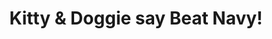 ---
pid: LLP546
title: Kitty & Doggie say Beat Navy!
location_transcription: City Hall
zipcode: '33173'
outside_phl: 'Miami FL '
neighborhood: 
age: '65'
age_range: 60-69
instagram: 
image_file_name: LLP_546.jpg
proposal_transcription: |-
  Beat Navy!

  Meow

  Woof
topic: Armed Forces,Sports
topic_summary: 0, 0
type: Sculpture Statue
keywords_other: cat, dog, army, navy, army navy game, football
credit: Suz@TootieBelle
image_labels: 
twitter: 
facebook: 
permalink: "/monuments/llp546/"
layout: item-page
---
